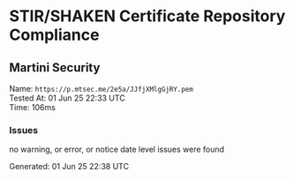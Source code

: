 # STIR/SHAKEN Certificate Repository Compliance

## Martini Security

Name: `https://p.mtsec.me/2e5a/JJfjXMlgGjRY.pem`\
Tested At: 01 Jun 25 22:33 UTC\
Time: 106ms

### Issues

no warning, or error, or notice date level issues were found

Generated: 01 Jun 25 22:38 UTC